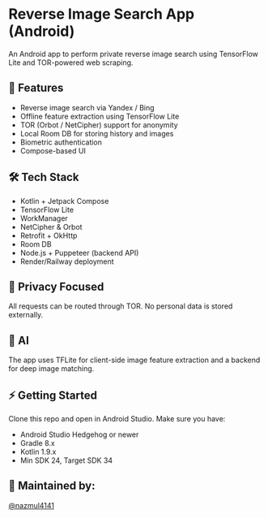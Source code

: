 # Reverse Image Search App (Android)

An Android app to perform private reverse image search using TensorFlow Lite and TOR-powered web scraping.

## 🌟 Features

- Reverse image search via Yandex / Bing
- Offline feature extraction using TensorFlow Lite
- TOR (Orbot / NetCipher) support for anonymity
- Local Room DB for storing history and images
- Biometric authentication
- Compose-based UI

## 🛠 Tech Stack

- Kotlin + Jetpack Compose
- TensorFlow Lite
- WorkManager
- NetCipher & Orbot
- Retrofit + OkHttp
- Room DB
- Node.js + Puppeteer (backend API)
- Render/Railway deployment

## 🔐 Privacy Focused
All requests can be routed through TOR. No personal data is stored externally.

## 🧠 AI
The app uses TFLite for client-side image feature extraction and a backend for deep image matching.

## ⚡ Getting Started
Clone this repo and open in Android Studio. Make sure you have:
- Android Studio Hedgehog or newer
- Gradle 8.x
- Kotlin 1.9.x
- Min SDK 24, Target SDK 34

## 🤖 Maintained by:
[@nazmul4141](https://github.com/nazmul4141)
